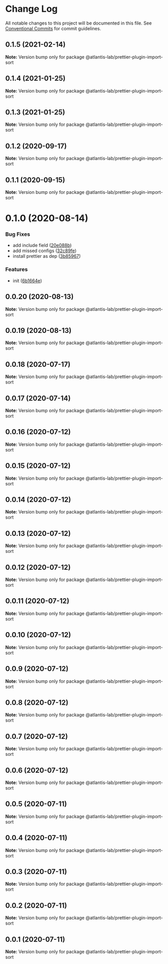 # Change Log

All notable changes to this project will be documented in this file.
See [Conventional Commits](https://conventionalcommits.org) for commit guidelines.

## 0.1.5 (2021-02-14)

**Note:** Version bump only for package @atlantis-lab/prettier-plugin-import-sort





## 0.1.4 (2021-01-25)

**Note:** Version bump only for package @atlantis-lab/prettier-plugin-import-sort





## 0.1.3 (2021-01-25)

**Note:** Version bump only for package @atlantis-lab/prettier-plugin-import-sort





## 0.1.2 (2020-09-17)

**Note:** Version bump only for package @atlantis-lab/prettier-plugin-import-sort





## 0.1.1 (2020-09-15)

**Note:** Version bump only for package @atlantis-lab/prettier-plugin-import-sort





# 0.1.0 (2020-08-14)


### Bug Fixes

* add include field ([20e088b](https://github.com/Atlantis-Lab/config/commit/20e088baa27da581b1fd1586cb0eabc1f0ca4300))
* add missed configs ([32c89fe](https://github.com/Atlantis-Lab/config/commit/32c89fe61308ff21d1f7e44eab910ea5a8442597))
* install prettier as dep ([3b85967](https://github.com/Atlantis-Lab/config/commit/3b8596763dc81f917c7b0390a5ef6b32bc3e916b))


### Features

* init ([6b1664e](https://github.com/Atlantis-Lab/config/commit/6b1664e98bc44d90ac6cbfb10454ef065f866497))





## 0.0.20 (2020-08-13)

**Note:** Version bump only for package @atlantis-lab/prettier-plugin-import-sort





## 0.0.19 (2020-08-13)

**Note:** Version bump only for package @atlantis-lab/prettier-plugin-import-sort





## 0.0.18 (2020-07-17)

**Note:** Version bump only for package @atlantis-lab/prettier-plugin-import-sort





## 0.0.17 (2020-07-14)

**Note:** Version bump only for package @atlantis-lab/prettier-plugin-import-sort





## 0.0.16 (2020-07-12)

**Note:** Version bump only for package @atlantis-lab/prettier-plugin-import-sort





## 0.0.15 (2020-07-12)

**Note:** Version bump only for package @atlantis-lab/prettier-plugin-import-sort





## 0.0.14 (2020-07-12)

**Note:** Version bump only for package @atlantis-lab/prettier-plugin-import-sort





## 0.0.13 (2020-07-12)

**Note:** Version bump only for package @atlantis-lab/prettier-plugin-import-sort





## 0.0.12 (2020-07-12)

**Note:** Version bump only for package @atlantis-lab/prettier-plugin-import-sort





## 0.0.11 (2020-07-12)

**Note:** Version bump only for package @atlantis-lab/prettier-plugin-import-sort





## 0.0.10 (2020-07-12)

**Note:** Version bump only for package @atlantis-lab/prettier-plugin-import-sort





## 0.0.9 (2020-07-12)

**Note:** Version bump only for package @atlantis-lab/prettier-plugin-import-sort





## 0.0.8 (2020-07-12)

**Note:** Version bump only for package @atlantis-lab/prettier-plugin-import-sort





## 0.0.7 (2020-07-12)

**Note:** Version bump only for package @atlantis-lab/prettier-plugin-import-sort





## 0.0.6 (2020-07-12)

**Note:** Version bump only for package @atlantis-lab/prettier-plugin-import-sort





## 0.0.5 (2020-07-11)

**Note:** Version bump only for package @atlantis-lab/prettier-plugin-import-sort





## 0.0.4 (2020-07-11)

**Note:** Version bump only for package @atlantis-lab/prettier-plugin-import-sort





## 0.0.3 (2020-07-11)

**Note:** Version bump only for package @atlantis-lab/prettier-plugin-import-sort





## 0.0.2 (2020-07-11)

**Note:** Version bump only for package @atlantis-lab/prettier-plugin-import-sort





## 0.0.1 (2020-07-11)

**Note:** Version bump only for package @atlantis-lab/prettier-plugin-import-sort
